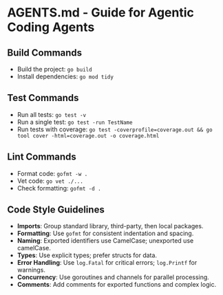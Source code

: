 # AGENTS.md - Guide for Agentic Coding Agents

## Build Commands
- Build the project: `go build`
- Install dependencies: `go mod tidy`

## Test Commands
- Run all tests: `go test -v`
- Run a single test: `go test -run TestName`
- Run tests with coverage: `go test -coverprofile=coverage.out && go tool cover -html=coverage.out -o coverage.html`

## Lint Commands
- Format code: `gofmt -w .`
- Vet code: `go vet ./...`
- Check formatting: `gofmt -d .`

## Code Style Guidelines
- **Imports**: Group standard library, third-party, then local packages.
- **Formatting**: Use `gofmt` for consistent indentation and spacing.
- **Naming**: Exported identifiers use CamelCase; unexported use camelCase.
- **Types**: Use explicit types; prefer structs for data.
- **Error Handling**: Use `log.Fatal` for critical errors; `log.Printf` for warnings.
- **Concurrency**: Use goroutines and channels for parallel processing.
- **Comments**: Add comments for exported functions and complex logic.